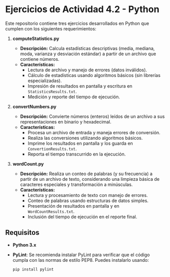 # Ejercicios de Actividad 4.2 - Python

Este repositorio contiene tres ejercicios desarrollados en Python que cumplen con los siguientes requerimientos:

1. **computeStatistics.py**
   - **Descripción:**
     Calcula estadísticas descriptivas (media, mediana, moda, varianza y desviación estándar) a partir de un archivo que contiene números.
   - **Características:**
     - Lectura de archivo y manejo de errores (datos inválidos).
     - Cálculo de estadísticas usando algoritmos básicos (sin librerías especializadas).
     - Impresión de resultados en pantalla y escritura en `StatisticsResults.txt`.
     - Medición y reporte del tiempo de ejecución.

2. **convertNumbers.py**
   - **Descripción:**
     Convierte números (enteros) leídos de un archivo a sus representaciones en binario y hexadecimal.
   - **Características:**
     - Procesa un archivo de entrada y maneja errores de conversión.
     - Realiza las conversiones utilizando algoritmos básicos.
     - Imprime los resultados en pantalla y los guarda en `ConvertionResults.txt`.
     - Reporta el tiempo transcurrido en la ejecución.

3. **wordCount.py**
   - **Descripción:**
     Realiza un conteo de palabras (y su frecuencia) a partir de un archivo de texto, considerando una limpieza básica de caracteres especiales y transformación a minúsculas.
   - **Características:**
     - Lectura y procesamiento de texto con manejo de errores.
     - Conteo de palabras usando estructuras de datos simples.
     - Presentación de resultados en pantalla y en `WordCountResults.txt`.
     - Inclusión del tiempo de ejecución en el reporte final.

## Requisitos

- **Python 3.x**
- **PyLint**: Se recomienda instalar PyLint para verificar que el código cumpla con las normas de estilo PEP8. Puedes instalarlo usando:

  ```bash
  pip install pylint
